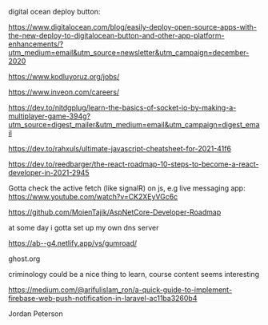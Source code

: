 digital ocean deploy button:

https://www.digitalocean.com/blog/easily-deploy-open-source-apps-with-the-new-deploy-to-digitalocean-button-and-other-app-platform-enhancements/?utm_medium=email&utm_source=newsletter&utm_campaign=december-2020

https://www.kodluyoruz.org/jobs/


https://www.inveon.com/careers/



https://dev.to/nitdgplug/learn-the-basics-of-socket-io-by-making-a-multiplayer-game-394g?utm_source=digest_mailer&utm_medium=email&utm_campaign=digest_email



https://dev.to/rahxuls/ultimate-javascript-cheatsheet-for-2021-41f6


https://dev.to/reedbarger/the-react-roadmap-10-steps-to-become-a-react-developer-in-2021-2945


Gotta check the active fetch (like signalR) on js, e.g live messaging app:
https://www.youtube.com/watch?v=CK2XEyVGc6c

https://github.com/MoienTajik/AspNetCore-Developer-Roadmap


at some day i gotta set up my own dns server


https://ab--g4.netlify.app/vs/gumroad/

ghost.org

criminology could be a nice thing to learn, course content seems interesting

https://medium.com/@arifulislam_ron/a-quick-guide-to-implement-firebase-web-push-notification-in-laravel-ac11ba3260b4

Jordan Peterson
